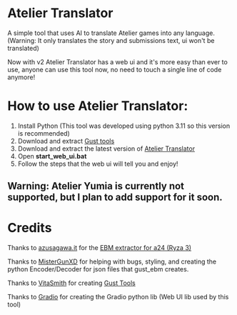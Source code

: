 # Atelier Translator
A simple tool that uses AI to translate Atelier games into any language. (Warning: It only translates the story and submissions text, ui won't be translated) 

Now with v2 Atelier Translator has a web ui and it's more easy than ever to use, anyone can use this tool now, no need to touch a single line of code anymore!  

# How to use Atelier Translator:
1. Install Python (This tool was developed using python 3.11 so this version is recommended)
2. Download and extract [Gust tools](https://github.com/VitaSmith/gust_tools/releases)
3. Download and extract the latest version of [Atelier Translator](https://github.com/Ferripro321/Atelier-Translator/releases)
4. Open **start_web_ui.bat**
5. Follow the steps that the web ui will tell you and enjoy!

## Warning: Atelier Yumia is currently not supported, but I plan to add support for it soon.

# Credits

Thanks to [azusagawa.it](https://github.com/Azusagawa-it) for the [EBM extractor for a24 (Ryza 3)](https://github.com/Azusagawa-it/a24_ebm)

Thanks to [MisterGunXD](https://github.com/MisterGunXD) for helping with bugs, styling, and creating the python Encoder/Decoder for json files that gust_ebm creates.

Thanks to [VitaSmith](https://github.com/VitaSmith) for creating [Gust Tools](https://github.com/VitaSmith/gust_tools)

Thanks to [Gradio](https://github.com/gradio-app) for creating the Gradio python lib (Web UI lib used by this tool)

